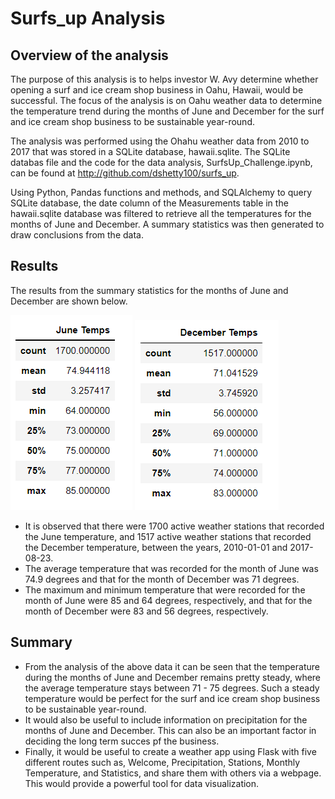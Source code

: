 # Surfs_up Analysis


## Overview of the analysis
The purpose of this analysis is to helps investor W. Avy determine whether opening a surf and ice cream shop business in Oahu, Hawaii, would be successful. The focus of the analysis is on Oahu weather data to determine the temperature trend during the months of June and December for the surf and ice cream shop business to be sustainable year-round.

The analysis was performed using the Ohahu weather data from 2010 to 2017 that was stored in a SQLite database, hawaii.sqlite. The SQLite databas file and the code for the data analysis, SurfsUp_Challenge.ipynb, can be found at http://github.com/dshetty100/surfs_up. 

Using Python, Pandas functions and methods, and SQLAlchemy to query SQLite database, the date column of the Measurements table in the hawaii.sqlite database was filtered to retrieve all the temperatures for the months of June and December. A summary statistics was then generated to draw conclusions from the data.

## Results
The results from the summary statistics for the months of June and December are shown below.

![Figure1](/Images/Temp_June.PNG)    ![Figure2](/Images/Temp_Dec.PNG)

- It is observed that there were 1700 active weather stations that recorded the June temperature, and 1517 active weather stations that recorded the December temperature, between the years, 2010-01-01 and 2017-08-23. 
- The average temperature that was recorded for the month of June was 74.9 degrees and that for the month of December was 71 degrees.
- The maximum and minimum temperature that were recorded for the month of June were 85 and 64 degrees, respectively, and that for the month of December were 83 and 56 degrees, respectively.

## Summary
- From the analysis of the above data it can be seen that the temperature during the months of June and December remains pretty steady, where the average temperature stays between 71 - 75 degrees. Such a steady temperature would be perfect for the surf and ice cream shop business to be sustainable year-round.
- It would also be useful to include information on precipitation for the months of June and December. This can also be an important factor in deciding the long term succes pf the business.
- Finally, it would be useful to create a weather app using Flask with five different routes such as, Welcome, Precipitation, Stations, Monthly Temperature, and Statistics,
and share them with others via a webpage. This would provide a powerful tool for data visualization. 







